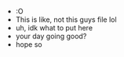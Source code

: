 - :O
- This is like, not this guys file lol
- uh, idk what to put here
- your day going good?
- hope so
